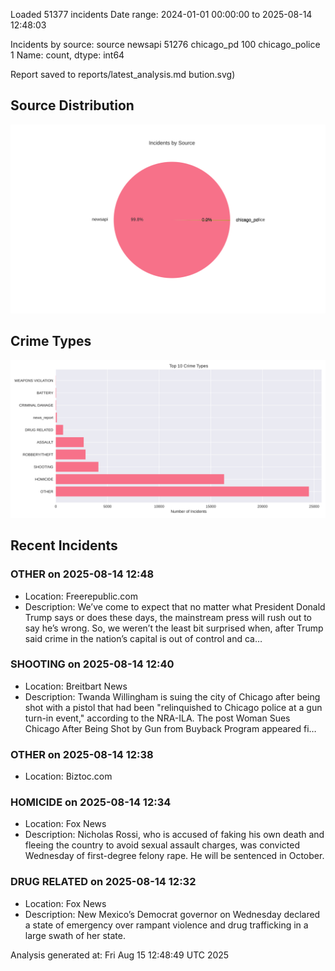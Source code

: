 
Loaded 51377 incidents
Date range: 2024-01-01 00:00:00 to 2025-08-14 12:48:03

Incidents by source:
source
newsapi           51276
chicago_pd          100
chicago_police        1
Name: count, dtype: int64

Report saved to reports/latest_analysis.md
bution.svg)

## Source Distribution
![Source Distribution](images/source_distribution.svg)

## Crime Types
![Crime Types](images/crime_types.svg)

## Recent Incidents

### OTHER on 2025-08-14 12:48
- Location: Freerepublic.com
- Description: We’ve come to expect that no matter what President Donald Trump says or does these days, the mainstream press will rush out to say he’s wrong. So, we weren’t the least bit surprised when, after Trump said crime in the nation’s capital is out of control and ca…


### SHOOTING on 2025-08-14 12:40
- Location: Breitbart News
- Description: Twanda Willingham is suing the city of Chicago after being shot with a pistol that had been "relinquished to Chicago police at a gun turn-in event," according to the NRA-ILA.
The post Woman Sues Chicago After Being Shot by Gun from Buyback Program appeared fi…


### OTHER on 2025-08-14 12:38
- Location: Biztoc.com


### HOMICIDE on 2025-08-14 12:34
- Location: Fox News
- Description: Nicholas Rossi, who is accused of faking his own death and fleeing the country to avoid sexual assault charges, was convicted Wednesday of first-degree felony rape. He will be sentenced in October.


### DRUG RELATED on 2025-08-14 12:32
- Location: Fox News
- Description: New Mexico’s Democrat governor on Wednesday declared a state of emergency over rampant violence and drug trafficking in a large swath of her state.

Analysis generated at: Fri Aug 15 12:48:49 UTC 2025

